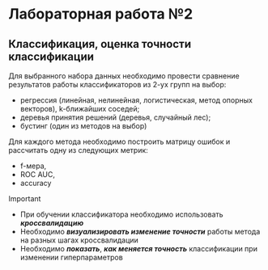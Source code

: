 # Лабораторная работа №2
## Классификация, оценка точности классификации
Для выбранного набора данных необходимо провести сравнение результатов работы классификаторов из 2-ух групп на выбор: <br/>
* регрессия (линейная, нелинейная, логистическая, метод опорных векторов), k-ближайших соседей; <br/>
* деревья принятия решений (деревья, случайный лес); <br/>
* бустинг (один из методов на выбор) <br/>

Для каждого метода необходимо построить матрицу ошибок и рассчитать одну из следующих метрик: <br/>
* f-мера, <br/>
* ROC AUC, <br/>
* accuracy <br/>

> [!IMPORTANT]
> * При обучении классификатора необходимо использовать ***кроссвалидацию*** <br/>
> * Необходимо ***визуализировать изменение точности*** работы метода на разных шагах кроссвалидации <br/>
> * Необходимо ***показать***, ***как меняется точность*** классификации при изменении гиперпараметров <br/>
